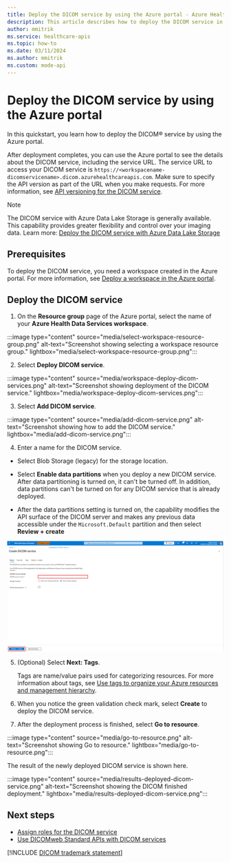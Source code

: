 ```yaml
---
title: Deploy the DICOM service by using the Azure portal - Azure Health Data Services
description: This article describes how to deploy the DICOM service in the Azure portal.
author: mmitrik
ms.service: healthcare-apis
ms.topic: how-to
ms.date: 03/11/2024
ms.author: mmitrik
ms.custom: mode-api
---
```


# Deploy the DICOM service by using the Azure portal

In this quickstart, you learn how to deploy the DICOM&reg; service by using the Azure portal.

After deployment completes, you can use the Azure portal to see the details about the DICOM service, including the service URL. The service URL to access your DICOM service is ```https://<workspacename-dicomservicename>.dicom.azurehealthcareapis.com```. Make sure to specify the API version as part of the URL when you make requests. For more information, see [API versioning for the DICOM service](api-versioning-dicom-service.md).

> [!NOTE]
> The DICOM service with Azure Data Lake Storage is generally available. This capability provides greater flexibility and control over your imaging data. Learn more: [Deploy the DICOM service with Azure Data Lake Storage](deploy-dicom-services-in-azure-data-lake.md)

## Prerequisites

To deploy the DICOM service, you need a workspace created in the Azure portal. For more information, see [Deploy a workspace in the Azure portal](../healthcare-apis-quickstart.md).

## Deploy the DICOM service

1. On the **Resource group** page of the Azure portal, select the name of your **Azure Health Data Services workspace**.

:::image type="content" source="media/select-workspace-resource-group.png" alt-text="Screenshot showing selecting a workspace resource group." lightbox="media/select-workspace-resource-group.png":::


2. Select **Deploy DICOM service**.

:::image type="content" source="media/workspace-deploy-dicom-services.png" alt-text="Screenshot showing deployment of the DICOM service." lightbox="media/workspace-deploy-dicom-services.png":::


3. Select **Add DICOM service**.

:::image type="content" source="media/add-dicom-service.png" alt-text="Screenshot showing how to add the DICOM service." lightbox="media/add-dicom-service.png":::


4. Enter a name for the DICOM service.  
- Select Blob Storage (legacy) for the storage location.  
- Select **Enable data partitions** when you deploy a new DICOM service. After data partitioning is turned on, it can't be turned off. In addition, data partitions can't be turned on for any DICOM service that is already deployed.

- After the data partitions setting is turned on, the capability modifies the API surface of the DICOM server and makes any previous data accessible under the `Microsoft.Default` partition and then select **Review + create**

![Screenshot showing the DICOM service name and storage location option.](media/deploy-dicom-services-in-azure/enter-dicom-service-name.png)


5. (Optional) Select **Next: Tags**.

    Tags are name/value pairs used for categorizing resources. For more information about tags, see [Use tags to organize your Azure resources and management hierarchy](../../azure-resource-manager/management/tag-resources.md).

6. When you notice the green validation check mark, select **Create** to deploy the DICOM service.

7. After the deployment process is finished, select **Go to resource**.

:::image type="content" source="media/go-to-resource.png" alt-text="Screenshot showing Go to resource." lightbox="media/go-to-resource.png":::

   The result of the newly deployed DICOM service is shown here.

:::image type="content" source="media/results-deployed-dicom-service.png" alt-text="Screenshot showing the DICOM finished deployment." lightbox="media/results-deployed-dicom-service.png":::

## Next steps

* [Assign roles for the DICOM service](../configure-azure-rbac.md#assign-roles-for-the-dicom-service)
* [Use DICOMweb Standard APIs with DICOM services](dicomweb-standard-apis-with-dicom-services.md)

[!INCLUDE [DICOM trademark statement](../includes/healthcare-apis-dicom-trademark.md)]
